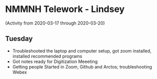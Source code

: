 # NMMNH Telework - Lindsey
(Activity from 2020-03-17 through 2020-03-20)
## Tuesday
 - Troubleshooted the laptop and computer setup, got zoom installed, installed recommended programs
 - Got notes ready for Digitization Meeeting
 - Getting people Started in Zoom, Github and Arctos; troubleshooting Webex
